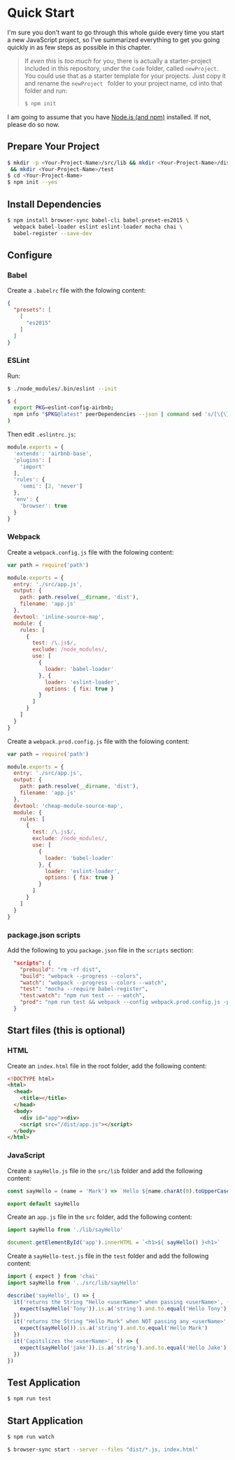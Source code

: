 # Quick Start
I'm sure you don't want to go through this whole guide every time you start a new JavaScript project, so I've summarized everything to get you going quickly in as few steps as possible in this chapter.

>If _even this_ is _too much_ for you, there is actually a starter-project included in this repository, under the ```Code``` folder, called ```newProject```.  You could use that as a starter template for your projects.  Just copy it and rename the ```newProject ``` folder to your project name, cd into that folder and run:
>
>```bash
>$ npm init
>```

I am going to assume that you have [Node.js (and npm)](https://nodejs.org/en/download/) installed.  If not, please do so now.

## Prepare Your Project

```bash
$ mkdir -p <Your-Project-Name>/src/lib && mkdir <Your-Project-Name>/dist \
 && mkdir <Your-Project-Name>/test
$ cd <Your-Project-Name>
$ npm init --yes
```

## Install Dependencies

```bash
$ npm install browser-sync babel-cli babel-preset-es2015 \
  webpack babel-loader eslint eslint-loader mocha chai \
  babel-register --save-dev
```

## Configure
### Babel
Create a ```.babelrc``` file with the folowing content:

```JSON
{
  "presets": [
    [
      "es2015"
    ]
  ]
}
```

### ESLint
Run:

```bash
$ ./node_modules/.bin/eslint --init
```

```bash
$ (
  export PKG=eslint-config-airbnb;
  npm info "$PKG@latest" peerDependencies --json | command sed 's/[\{\},]//g ; s/: /@/g' | xargs npm install --save-dev "$PKG@latest"
)
```

Then edit ```.eslintrc.js```:

```JavaScript
module.exports = {
  'extends': 'airbnb-base',
  'plugins': [
    'import'
  ],
  'rules': {
    'semi': [2, 'never']
  },
  'env': {
    'browser': true
  }
}
```

### Webpack
Create a ```webpack.config.js``` file with the folowing content:

```JavaScript
var path = require('path')

module.exports = {
  entry: './src/app.js',
  output: {
    path: path.resolve(__dirname, 'dist'),
    filename: 'app.js'
  },
  devtool: 'inline-source-map',
  module: {
    rules: [
      {
        test: /\.js$/,
        exclude: /node_modules/,
        use: [
          {
            loader: 'babel-loader'
          }, {
            loader: 'eslint-loader',
            options: { fix: true }
          }
        ]
      }
    ]
  }
}
```

Create a ```webpack.prod.config.js``` file with the folowing content:

```JavaScript
var path = require('path')

module.exports = {
  entry: './src/app.js',
  output: {
    path: path.resolve(__dirname, 'dist'),
    filename: 'app.js'
  },
  devtool: 'cheap-module-source-map',
  module: {
    rules: [
      {
        test: /\.js$/,
        exclude: /node_modules/,
        use: [
          {
            loader: 'babel-loader'
          }, {
            loader: 'eslint-loader',
            options: { fix: true }
          }
        ]
      }
    ]
  }
}
```

### package.json scripts
Add the following to you ```package.json``` file in the ```scripts``` section:

```JSON
  "scripts": {
    "prebuild": "rm -rf dist",
    "build": "webpack --progress --colors",
    "watch": "webpack --progress --colors --watch",
    "test": "mocha --require babel-register",
    "test:watch": "npm run test -- --watch",
    "prod": "npm run test && webpack --config webpack.prod.config.js -p"
  }
```

## Start files (this is optional)
### HTML
Create an ```index.html``` file in the root folder, add the following content:

```html
<!DOCTYPE html>
<html>
  <head>
    <title></title>
  </head>
  <body>
    <div id="app"><div>
    <script src="/dist/app.js"></script>
  </body>
</html>
```

### JavaScript
Create a ```sayHello.js``` file in the ```src/lib``` folder and add the following content:

```JavaScript
const sayHello = (name = 'Mark') => `Hello ${name.charAt(0).toUpperCase() + name.slice(1).toLowerCase()}`

export default sayHello
```

Create an ```app.js``` file in the ```src``` folder, add the following content:

```JavaScript
import sayHello from './lib/sayHello'

document.getElementById('app').innerHTML = `<h1>${ sayHello() }<h1>`
```

Create a ```sayHello-test.js``` file in the ```test``` folder and add the following content:

```JavaScript
import { expect } from 'chai'
import sayHello from '../src/lib/sayHello'

describe('sayHello', () => {
  it('returns the String "Hello <userName>" when passing <userName>', () => {
    expect(sayHello('Tony')).is.a('string').and.to.equal('Hello Tony')
  })
  it('returns the String "Hello Mark" when NOT passing any <userName>', () => {
    expect(sayHello()).is.a('string').and.to.equal('Hello Mark')
  })
  it('Capitilizes the <userName>', () => {
    expect(sayHello('jake')).is.a('string').and.to.equal('Hello Jake')
  })
})
```

## Test Application

```bash
$ npm run test
```

## Start Application

```bash
$ npm run watch
```

```bash
$ browser-sync start --server --files "dist/*.js, index.html"
```
